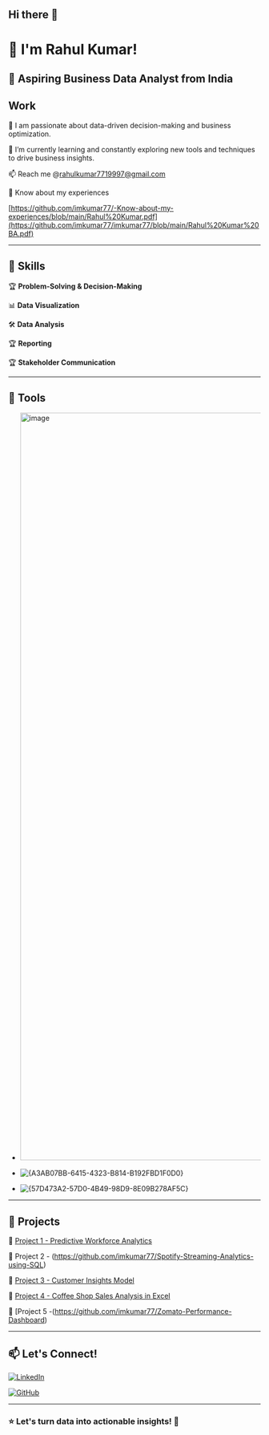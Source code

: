 ## Hi there 👋

# 👋 I'm Rahul Kumar!

## 🚀 Aspiring Business Data Analyst from India

 ## Work
 
🔭  I am passionate about data-driven decision-making and business optimization. 

🌱 I’m currently learning and constantly exploring new tools and techniques to drive business insights.

📫 Reach me @rahulkumar7719997@gmail.com

📄 Know about my experiences  

[https://github.com/imkumar77/-Know-about-my-experiences/blob/main/Rahul%20Kumar.pdf](https://github.com/imkumar77/imkumar77/blob/main/Rahul%20Kumar%20BA.pdf)

---

## 🔹 Skills

🏆 **Problem-Solving & Decision-Making**

📊 **Data Visualization**

🛠  **Data Analysis**

🏆 **Reporting**

🏆 **Stakeholder Communication**

---

## 🔹 Tools
- <img width="5625" height="1492" alt="image" src="https://github.com/user-attachments/assets/76650202-3e4d-4713-b8f9-af21cd561fce" />

- ![{A3AB07BB-6415-4323-B814-B192FBD1F0D0}](https://github.com/user-attachments/assets/d295f46a-6d2d-42ea-9433-b12b2b22bd16)
  
- ![{57D473A2-57D0-4B49-98D9-8E09B278AF5C}](https://github.com/user-attachments/assets/e6298b30-2081-4155-8567-f72afcd5e829)


---

## 📂 Projects

🔹 [Project 1 - Predictive Workforce Analytics](https://github.com/imkumar77/Predictive-Workforce-Analytics-Strategy-for-Employee-Retention) 

🔹 Project 2 - (https://github.com/imkumar77/Spotify-Streaming-Analytics-using-SQL)

🔹 [Project 3 - Customer Insights Model](https://github.com/imkumar77/retail_database)

🔹 [Project 4 - Coffee Shop Sales Analysis in Excel](https://github.com/imkumar77/Coffee-Shop-Revenue-Analysis-Dashboard-Excel-)

🔹 [Project 5 -(https://github.com/imkumar77/Zomato-Performance-Dashboard)

---

## 📫 Let's Connect!


[![LinkedIn](https://img.shields.io/badge/LinkedIn-Profile-blue?logo=linkedin)](https://www.linkedin.com/in/rahul-kumar-business-anylist/)

[![GitHub](https://img.shields.io/badge/GitHub-Profile-black?logo=github)](https://github.com/imkumar77)



---

### ⭐ **Let's turn data into actionable insights!** 🚀

